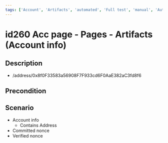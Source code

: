 ```yaml
---
tags: ['Account', 'Artifacts', 'automated', 'Full test', 'manual', 'Automated']
---
```


# id260 Acc page - Pages - Artifacts (Account info)

## Description
  - /address/0x8f0F33583a56908F7F933cd6F0AaE382aC3fd8f6

## Precondition


## Scenario
- Account info
    - Contains Address
- Committed nonce
- Verified nonce

